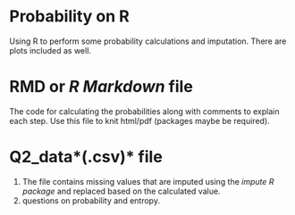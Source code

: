 # Probability on R
 Using R to perform some probability calculations and imputation. There are plots included as well.

# RMD or *R Markdown* file
The code for calculating the probabilities along with comments to explain each step. Use this file to knit html/pdf (packages maybe be required).

# Q2_data*(.csv)* file
1. The file contains missing values that are imputed using the *impute R package* and replaced based on the calculated value. 
2. questions on probability and entropy.    
